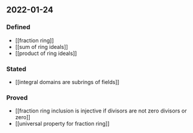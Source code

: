 ## 2022-01-24
### Defined
- [[fraction ring]]
- [[sum of ring ideals]]
- [[product of ring ideals]]
### Stated
- [[integral domains are subrings of fields]]
### Proved
- [[fraction ring inclusion is injective if divisors are not zero divisors or zero]]
- [[universal property for fraction ring]]